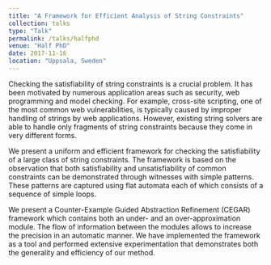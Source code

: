 ```yaml
---
title: "A Framework for Efficient Analysis of String Constraints"
collection: talks
type: "Talk"
permalink: /talks/halfphd
venue: "Half PhD"
date: 2017-11-16
location: "Uppsala, Sweden"
---
```


Checking the satisfiability of string constraints is a crucial problem. It has been motivated by numerous application areas such as security, web programming and model checking. For example, cross-site scripting, one of the most common web vulnerabilities, is typically caused by improper handling of strings by web applications. However, existing string solvers are able to handle only fragments of string constraints because they come in very different forms.

We present a uniform and efficient framework for checking the satisfiability of a large class of string constraints. The framework is based on the observation that both satisfiability and unsatisfiability of common constraints can be demonstrated through witnesses with simple patterns. These patterns are captured using flat automata each of which consists of a sequence of simple loops.

We present a Counter-Example Guided Abstraction Refinement (CEGAR) framework which contains both an under- and an over-approximation module. The flow of information between the modules allows to increase the precision in an automatic manner. We have implemented the framework as a tool and performed extensive experimentation that demonstrates both the generality and efficiency of our method.
